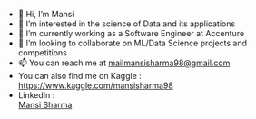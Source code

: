 - 👋 Hi, I’m Mansi
- 👀 I’m interested in the science of Data and its applications
- 🌱 I’m currently working as a Software Engineer at Accenture
- 💞️ I’m looking to collaborate on ML/Data Science projects and competitions
- 📫 You can reach me at mailmansisharma98@gmail.com
- You can also find me on Kaggle : https://www.kaggle.com/mansisharma98
- LinkedIn : <div class="badge-base LI-profile-badge" data-locale="en_US" data-size="large" data-theme="light" data-type="VERTICAL" data-vanity="mansisharma1998" data-version="v1"><a class="badge-base__link LI-simple-link" href="https://in.linkedin.com/in/mansisharma1998?trk=profile-badge">Mansi Sharma</a></div>

              

<!---
MansiSharma98/MansiSharma98 is a ✨ special ✨ repository because its `README.md` (this file) appears on your GitHub profile.
You can click the Preview link to take a look at your changes.
--->
